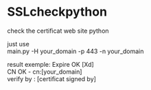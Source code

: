 # SSLcheckpython
check the certificat web site python  

just use  
main.py -H your_domain -p 443 -n your_domain

result exemple:
Expire OK [Xd]  
CN OK - cn:[your_domain]  
verify by : [certificat signed by]  
